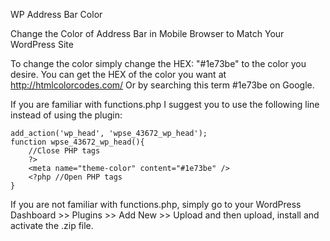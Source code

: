 WP Address Bar Color

Change the Color of Address Bar in Mobile Browser to Match Your WordPress Site

To change the color simply change the HEX: "#1e73be" to the color you desire.
You can get the HEX of the color you want at http://htmlcolorcodes.com/
Or by searching this term #1e73be on Google.

If you are familiar with functions.php I suggest you to use the following line instead of using the plugin:
```
add_action('wp_head', 'wpse_43672_wp_head');
function wpse_43672_wp_head(){
    //Close PHP tags 
    ?>
    <meta name="theme-color" content="#1e73be" />
    <?php //Open PHP tags
}
```
If you are not familiar with functions.php, simply go to your WordPress Dashboard >> Plugins >> Add New >> Upload and then upload, install and activate the .zip file.
